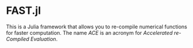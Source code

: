 FAST.jl
========

This is a Julia framework that allows you to re-compile numerical functions for faster computation. The name *ACE* is an acronym for *Accelerated re-Compiled Evaluation*.
